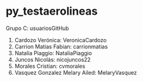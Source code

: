 # py_testaerolineas
Grupo C: usuariosGitHub
1. Cardozo Verónica: VeronicaCardozo
2. Carrion Matias Fabian: carrionmatias
3. Natalia Piaggio: NataliaPiaggio
4. Juncos Nicolás: nicojuncos22
5. Morales Cristian: cvmorales
6. Vasquez Gonzalez Melary Ailed: MelaryVasquez


